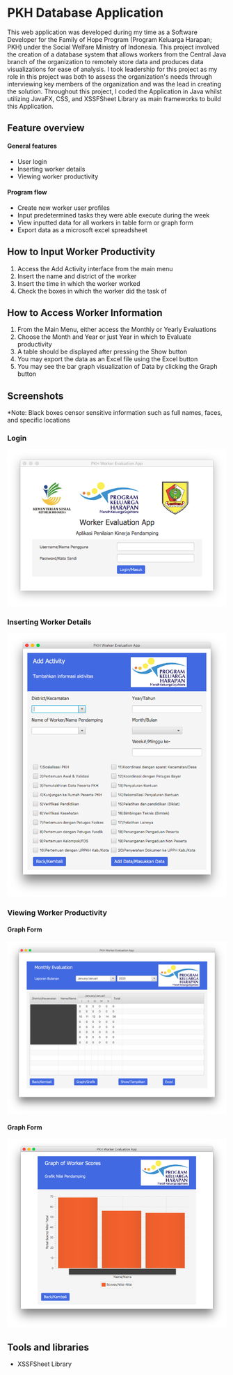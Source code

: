 # PKH Database Application

This web application was developed during my time as a Software Developer for the Family of Hope Program (Program Keluarga Harapan; PKH) under the Social Welfare Ministry of Indonesia. This project involved the creation of a database system that allows workers from the Central Java branch of the organization to remotely store data and produces data visualizations for ease of analysis. I took leadership for this project as my role in this project was both to assess the organization's needs through interviewing key members of the organization and was the lead in creating the solution. Throughout this project, I coded the Application in Java whilst utilizing JavaFX, CSS, and XSSFSheet Library as main frameworks to build this Application.

## Feature overview

#### General features

- User login
- Inserting worker details
- Viewing worker productivity

#### Program flow

- Create new worker user profiles
- Input predetermined tasks they were able execute during the week
- View inputted data for all workers in table form or graph form
- Export data as a microsoft excel spreadsheet

## How to Input Worker Productivity

1. Access the Add Activity interface from the main menu
2. Insert the name and district of the worker
3. Insert the time in which the worker worked
4. Check the boxes in which the worker did the task of

## How to Access Worker Information

1. From the Main Menu, either access the Monthly or Yearly Evaluations
2. Choose the Month and Year or just Year in which to Evaluate productivity
3. A table should be displayed after pressing the Show button
4. You may export the data as an Excel file using the Excel button
5. You may see the bar graph visualization of Data by clicking the Graph button

## Screenshots

\*Note: Black boxes censor sensitive information such as full names, faces, and specific locations

### Login

![login](./readmeimg/login.png)

### Inserting Worker Details

![insert](./readmeimg/insert.png)

### Viewing Worker Productivity

#### Graph Form

![eval](./readmeimg/eval.png)

#### Graph Form

![grafik](./readmeimg/grafik.png)

## Tools and libraries

- XSSFSheet Library
